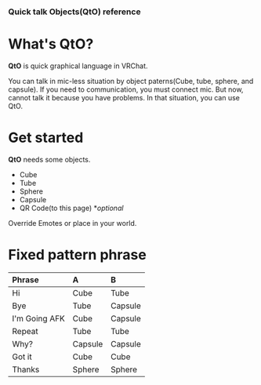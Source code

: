 ### Quick talk Objects(QtO) reference

What's QtO?
==
**QtO** is quick graphical language in VRChat.

You can talk in mic-less situation by object paterns(Cube, tube, sphere, and capsule).
If you need to communication, you must connect mic. But now, cannot talk it because you have problems.
In that situation, you can use QtO.

Get started
==
**QtO** needs some objects.
- Cube
- Tube
- Sphere
- Capsule
- QR Code(to this page) **optional*

Override Emotes or place in your world.

Fixed pattern phrase
==
| Phrase | A | B |
|:-------------|:-------------|:-------------
| Hi | Cube | Tube |
| Bye | Tube | Capsule |
| I'm Going AFK | Cube | Capsule |
| Repeat | Tube | Tube |
| Why? | Capsule | Capsule |
| Got it | Cube | Cube |
| Thanks | Sphere | Sphere |
